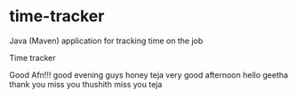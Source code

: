 # time-tracker
Java (Maven) application for tracking time on the job

Time tracker

Good Afn!!!
good evening guys
honey teja 
very good afternoon
hello
geetha
thank you
miss you thushith
miss you teja


